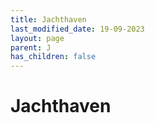 ```yaml
---
title: Jachthaven
last_modified_date: 19-09-2023
layout: page
parent: J
has_children: false
---
```


Jachthaven
==========

